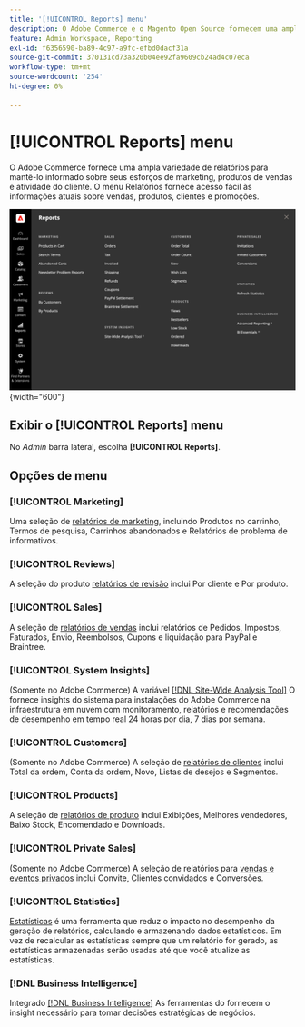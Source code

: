 ```yaml
---
title: '[!UICONTROL Reports] menu'
description: O Adobe Commerce e o Magento Open Source fornecem uma ampla variedade de relatórios para mantê-lo informado sobre seus esforços de marketing, produtos de vendas e atividade de clientes.
feature: Admin Workspace, Reporting
exl-id: f6356590-ba89-4c97-a9fc-efbd0dacf31a
source-git-commit: 370131cd73a320b04ee92fa9609cb24ad4c07eca
workflow-type: tm+mt
source-wordcount: '254'
ht-degree: 0%

---
```


# [!UICONTROL Reports] menu

O Adobe Commerce fornece uma ampla variedade de relatórios para mantê-lo informado sobre seus esforços de marketing, produtos de vendas e atividade do cliente. O menu Relatórios fornece acesso fácil às informações atuais sobre vendas, produtos, clientes e promoções.

![Menu de relatórios](./assets/overview.png){width="600"}

## Exibir o [!UICONTROL Reports] menu

No _Admin_ barra lateral, escolha **[!UICONTROL Reports]**.

## Opções de menu

### [!UICONTROL Marketing]

Uma seleção de [relatórios de marketing](marketing-reports.md), incluindo Produtos no carrinho, Termos de pesquisa, Carrinhos abandonados e Relatórios de problema de informativos.

### [!UICONTROL Reviews]

A seleção do produto [relatórios de revisão](review-reports.md) inclui Por cliente e Por produto.

### [!UICONTROL Sales]

A seleção de [relatórios de vendas](sales-reports.md) inclui relatórios de Pedidos, Impostos, Faturados, Envio, Reembolsos, Cupons e liquidação para PayPal e Braintree.

### [!UICONTROL System Insights]

(Somente no Adobe Commerce) A variável [[!DNL Site-Wide Analysis Tool]](https://experienceleague.adobe.com/docs/commerce-operations/tools/site-wide-analysis-tool/access.html) O fornece insights do sistema para instalações do Adobe Commerce na infraestrutura em nuvem com monitoramento, relatórios e recomendações de desempenho em tempo real 24 horas por dia, 7 dias por semana.

### [!UICONTROL Customers]

(Somente no Adobe Commerce) A seleção de [relatórios de clientes](customer-reports.md) inclui Total da ordem, Conta da ordem, Novo, Listas de desejos e Segmentos.

### [!UICONTROL Products]

A seleção de [relatórios de produto](product-reports.md) inclui Exibições, Melhores vendedores, Baixo Stock, Encomendado e Downloads.

### [!UICONTROL Private Sales]

(Somente no Adobe Commerce) A seleção de relatórios para [vendas e eventos privados](private-sales-reports.md) inclui Convite, Clientes convidados e Conversões.

### [!UICONTROL Statistics]

[Estatísticas](sales-reports.md#refresh-statistics) é uma ferramenta que reduz o impacto no desempenho da geração de relatórios, calculando e armazenando dados estatísticos. Em vez de recalcular as estatísticas sempre que um relatório for gerado, as estatísticas armazenadas serão usadas até que você atualize as estatísticas.

### [!DNL Business Intelligence]

Integrado [[!DNL Business Intelligence]](business-intelligence.md) As ferramentas do fornecem o insight necessário para tomar decisões estratégicas de negócios.
